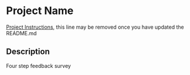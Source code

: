 # Project Name

[Project Instructions](./INSTRUCTIONS.md), this line may be removed once you have updated the README.md

## Description

Four step feedback survey

<!-- 

Your project description goes here. What problem did you solve? How did you solve it?

Additional README details can be found [here](https://github.com/PrimeAcademy/readme-template/blob/master/README.md). -->
